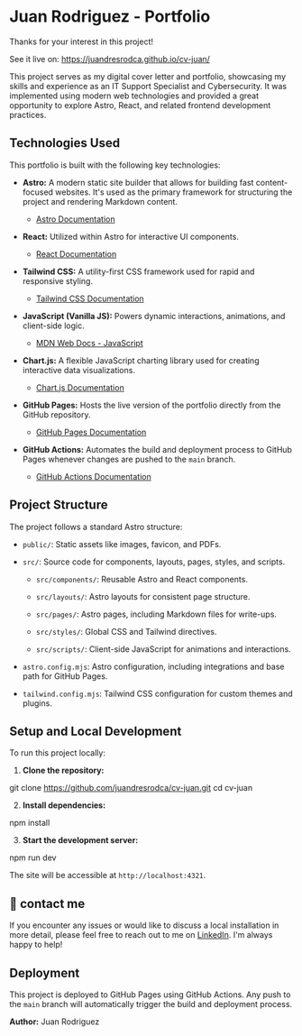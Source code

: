# Juan Rodriguez -  Portfolio

Thanks for your interest in this project!

See it live on: <https://juandresrodca.github.io/cv-juan/>

This project serves as my digital cover letter and portfolio, showcasing my skills and experience as an IT Support Specialist and Cybersecurity. It was implemented using modern web technologies and provided a great opportunity to explore Astro, React, and related frontend development practices.

## Technologies Used

This portfolio is built with the following key technologies:

* **Astro:** A modern static site builder that allows for building fast content-focused websites. It's used as the primary framework for structuring the project and rendering Markdown content.

  * [Astro Documentation](https://docs.astro.build/)

* **React:** Utilized within Astro for interactive UI components.

  * [React Documentation](https://react.dev/learn)

* **Tailwind CSS:** A utility-first CSS framework used for rapid and responsive styling.

  * [Tailwind CSS Documentation](https://tailwindcss.com/docs)

* **JavaScript (Vanilla JS):** Powers dynamic interactions, animations, and client-side logic.

  * [MDN Web Docs - JavaScript](https://developer.mozilla.org/en-US/docs/Web/JavaScript)

* **Chart.js:** A flexible JavaScript charting library used for creating interactive data visualizations.

  * [Chart.js Documentation](https://www.chartjs.org/docs/latest/)

* **GitHub Pages:** Hosts the live version of the portfolio directly from the GitHub repository.

  * [GitHub Pages Documentation](https://docs.github.com/en/pages)

* **GitHub Actions:** Automates the build and deployment process to GitHub Pages whenever changes are pushed to the `main` branch.

  * [GitHub Actions Documentation](https://docs.github.com/en/actions)

## Project Structure

The project follows a standard Astro structure:

* `public/`: Static assets like images, favicon, and PDFs.

* `src/`: Source code for components, layouts, pages, styles, and scripts.

  * `src/components/`: Reusable Astro and React components.

  * `src/layouts/`: Astro layouts for consistent page structure.

  * `src/pages/`: Astro pages, including Markdown files for write-ups.

  * `src/styles/`: Global CSS and Tailwind directives.

  * `src/scripts/`: Client-side JavaScript for animations and interactions.

* `astro.config.mjs`: Astro configuration, including integrations and base path for GitHub Pages.

* `tailwind.config.mjs`: Tailwind CSS configuration for custom themes and plugins.

## Setup and Local Development

To run this project locally:

1. **Clone the repository:**


git clone https://github.com/juandresrodca/cv-juan.git
cd cv-juan


2. **Install dependencies:**


npm install


3. **Start the development server:**


npm run dev


The site will be accessible at `http://localhost:4321`.
## 🧞 contact me 
If you encounter any issues or would like to discuss a local installation in more detail, please feel free to reach out to me on [LinkedIn](https://www.google.com/search?q=https://www.linkedin.com/in/juan-andres-rodriguez-itil). I'm always happy to help!

## Deployment

This project is deployed to GitHub Pages using GitHub Actions. Any push to the `main` branch will automatically trigger the build and deployment process.

**Author:** Juan Rodriguez
